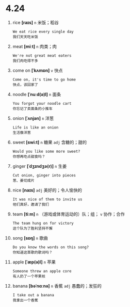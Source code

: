 # 4.24

1. rice **[raɪs]** `n` 米饭；稻谷

   ```
   We eat rice every single day
   我们天天吃米饭
   ```

2. meat **[miːt]** `n` 肉类；肉

   ```
   We're not great meat eaters
   我们肉吃得不多
   ```

3. come on **[ˈkʌmɒn]** `v` 快点

   ```
   Come on, it's time to go home
   快点，该回家了
   ```

4. noodle **[ˈnuːd(ə)l]** `n` 面条

   ```
   You forgot your noodle cart
   你忘记了卖面条的小推车
   ```

5. onion **[ˈʌnjən]** `n` 洋葱

   ```
   Life is like an onion
   生活像洋葱
   ```

6. sweet **[swi:t]** `n` 糖果 `adj` 含糖的；甜的

   ```
   Would you like some more sweet?
   你想再吃点甜食吗？
   ```

7. ginger **[ˈdʒɪndʒə(r)]** `n` 生姜

   ```
   Cut onion, ginger into pieces
   葱、姜切成片
   ```

8. nice **[naɪs]** `adj` 美好的；令人愉快的

   ```
   It was nice of them to invite us
   他们真好，邀请了我们
   ```

9. team **[tiːm]** `n` （游戏或体育运动的）队；组； `v` 协作；合作

   ```
   The team hung on for victory
   这个队为了胜利坚持不懈
   ```

10. song **[sɒŋ]** `n` 歌曲

    ```
    Do you know the words on this song?
    你知道这首歌的歌词吗？
    ```

11. apple **[ˈæp(ə)l]** `n` 苹果

    ```
    Someone threw an apple core
    有人扔了一个苹果核
    ```

12. banana **[bəˈnɑːnə]** `n` 香蕉 `adj` 愚蠢的；发狂的
    ```
    I take out a banana
    我拿出一个香蕉
    ```

